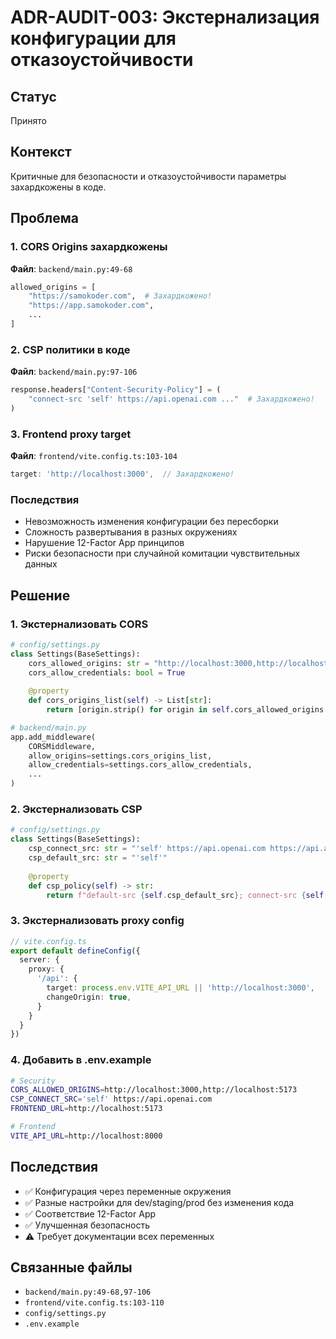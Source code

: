 # ADR-AUDIT-003: Экстернализация конфигурации для отказоустойчивости

## Статус
Принято

## Контекст
Критичные для безопасности и отказоустойчивости параметры захардкожены в коде.

## Проблема

### 1. CORS Origins захардкожены
**Файл**: `backend/main.py:49-68`  
```python
allowed_origins = [
    "https://samokoder.com",  # Захардкожено!
    "https://app.samokoder.com",
    ...
]
```

### 2. CSP политики в коде
**Файл**: `backend/main.py:97-106`  
```python
response.headers["Content-Security-Policy"] = (
    "connect-src 'self' https://api.openai.com ..."  # Захардкожено!
)
```

### 3. Frontend proxy target
**Файл**: `frontend/vite.config.ts:103-104`  
```typescript
target: 'http://localhost:3000',  // Захардкожено!
```

### Последствия
- Невозможность изменения конфигурации без пересборки
- Сложность развертывания в разных окружениях
- Нарушение 12-Factor App принципов
- Риски безопасности при случайной комитации чувствительных данных

## Решение

### 1. Экстернализовать CORS
```python
# config/settings.py
class Settings(BaseSettings):
    cors_allowed_origins: str = "http://localhost:3000,http://localhost:5173"
    cors_allow_credentials: bool = True
    
    @property
    def cors_origins_list(self) -> List[str]:
        return [origin.strip() for origin in self.cors_allowed_origins.split(',')]

# backend/main.py
app.add_middleware(
    CORSMiddleware,
    allow_origins=settings.cors_origins_list,
    allow_credentials=settings.cors_allow_credentials,
    ...
)
```

### 2. Экстернализовать CSP
```python
# config/settings.py
class Settings(BaseSettings):
    csp_connect_src: str = "'self' https://api.openai.com https://api.anthropic.com"
    csp_default_src: str = "'self'"
    
    @property
    def csp_policy(self) -> str:
        return f"default-src {self.csp_default_src}; connect-src {self.csp_connect_src}; ..."
```

### 3. Экстернализовать proxy config
```typescript
// vite.config.ts
export default defineConfig({
  server: {
    proxy: {
      '/api': {
        target: process.env.VITE_API_URL || 'http://localhost:3000',
        changeOrigin: true,
      }
    }
  }
})
```

### 4. Добавить в .env.example
```bash
# Security
CORS_ALLOWED_ORIGINS=http://localhost:3000,http://localhost:5173
CSP_CONNECT_SRC='self' https://api.openai.com
FRONTEND_URL=http://localhost:5173

# Frontend
VITE_API_URL=http://localhost:8000
```

## Последствия
- ✅ Конфигурация через переменные окружения
- ✅ Разные настройки для dev/staging/prod без изменения кода
- ✅ Соответствие 12-Factor App
- ✅ Улучшенная безопасность
- ⚠️ Требует документации всех переменных

## Связанные файлы
- `backend/main.py:49-68,97-106`
- `frontend/vite.config.ts:103-110`
- `config/settings.py`
- `.env.example`
